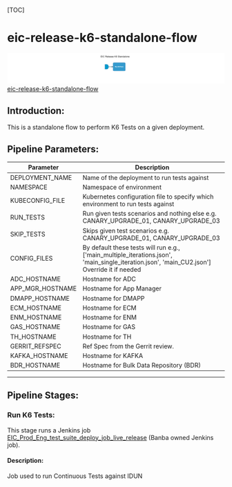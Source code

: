 [TOC]

# eic-release-k6-standalone-flow

![eic_release_k6_standalone](../diagrams/eic_release_k6_standalone.png)
[eic-release-k6-standalone-flow](https://spinnaker.rnd.gic.ericsson.se/#/applications/eic-release-e2e-cicd/executions/configure/c1e6632c-324d-4967-a574-746f4b624fac)
## Introduction:
This is a standalone flow to perform K6 Tests on a given deployment.

## Pipeline Parameters:
| Parameter | Description |
|-----|-----|
| DEPLOYMENT_NAME | Name of the deployment to run tests against |
| NAMESPACE | Namespace of environment |
| KUBECONFIG_FILE | Kubernetes configuration file to specify which environment to run tests against |
| RUN_TESTS | Run given tests scenarios and nothing else e.g. CANARY_UPGRADE_01, CANARY_UPGRADE_03 |
| SKIP_TESTS | Skips given test scenarios e.g. CANARY_UPGRADE_01, CANARY_UPGRADE_03 |
| CONFIG_FILES | By default these tests will run e.g., ['main_multiple_iterations.json', 'main_single_iteration.json', 'main_CU2.json'] Override it if needed |
| ADC_HOSTNAME | Hostname for ADC |
| APP_MGR_HOSTNAME | Hostname for App Manager |
| DMAPP_HOSTNAME | Hostname for DMAPP |
| ECM_HOSTNAME | Hostname for ECM |
| ENM_HOSTNAME | Hostname for ENM |
| GAS_HOSTNAME | Hostname for GAS |
| TH_HOSTNAME | Hostname for TH |
| GERRIT_REFSPEC | Ref Spec from the Gerrit review. |
| KAFKA_HOSTNAME | Hostname for KAFKA |
| BDR_HOSTNAME | Hostname for Bulk Data Repository (BDR) |
 * * *

## Pipeline Stages:

### Run K6 Tests:
This stage runs a Jenkins job [EIC_Prod_Eng_test_suite_deploy_job_live_release](https://fem5s11-eiffel052.eiffel.gic.ericsson.se:8443/jenkins/job/EIC_Prod_Eng_test_suite_deploy_job_live_release) (Banba owned Jenkins job).

#### Description:
Job used to run Continuous Tests against IDUN


